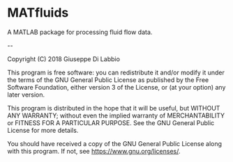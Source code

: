 # MATfluids
A MATLAB package for processing fluid flow data.

--

Copyright (C) 2018 Giuseppe Di Labbio

This program is free software: you can redistribute it and/or modify it
under the terms of the GNU General Public License as published by the
Free Software Foundation, either version 3 of the License, or (at your
option) any later version.

This program is distributed in the hope that it will be useful, but
WITHOUT ANY WARRANTY; without even the implied warranty of
MERCHANTABILITY or FITNESS FOR A PARTICULAR PURPOSE. See the GNU
General Public License for more details.

You should have received a copy of the GNU General Public License along
with this program. If not, see <https://www.gnu.org/licenses/>.

